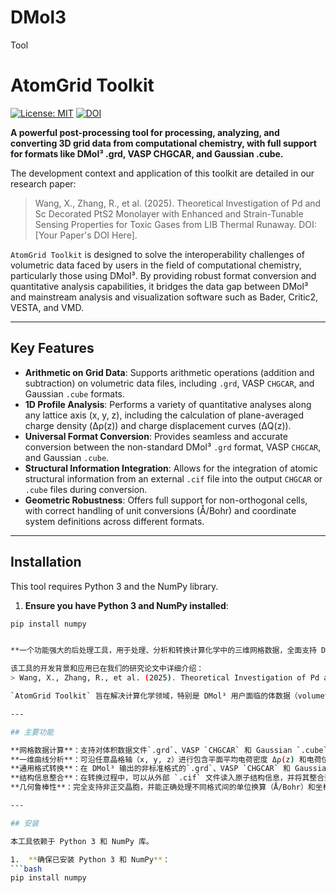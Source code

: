 # DMol3
Tool
# AtomGrid Toolkit

[![License: MIT](https://img.shields.io/badge/License-MIT-yellow.svg)](https://opensource.org/licenses/MIT)
[![DOI](https://zenodo.org/badge/DOI/10.5281/zenodo.17089071.svg  )](https://doi.org/10.5281/zenodo.17089071) 


**A powerful post-processing tool for processing, analyzing, and converting 3D grid data from computational chemistry, with full support for formats like DMol³ .grd, VASP CHGCAR, and Gaussian .cube.**

The development context and application of this toolkit are detailed in our research paper:
> Wang, X., Zhang, R., et al. (2025). Theoretical Investigation of Pd and Sc Decorated PtS2 Monolayer with Enhanced and Strain-Tunable Sensing Properties for Toxic Gases from LIB Thermal Runaway. DOI: [Your Paper's DOI Here].

`AtomGrid Toolkit` is designed to solve the interoperability challenges of volumetric data faced by users in the field of computational chemistry, particularly those using DMol³. By providing robust format conversion and quantitative analysis capabilities, it bridges the data gap between DMol³ and mainstream analysis and visualization software such as Bader, Critic2, VESTA, and VMD.

---

## Key Features

*   **Arithmetic on Grid Data**: Supports arithmetic operations (addition and subtraction) on volumetric data files, including `.grd`, VASP `CHGCAR`, and Gaussian `.cube` formats.
*   **1D Profile Analysis**: Performs a variety of quantitative analyses along any lattice axis (x, y, z), including the calculation of plane-averaged charge density (Δρ(z)) and charge displacement curves (ΔQ(z)).
*   **Universal Format Conversion**: Provides seamless and accurate conversion between the non-standard DMol³ `.grd` format, VASP `CHGCAR`, and Gaussian `.cube`.
*   **Structural Information Integration**: Allows for the integration of atomic structural information from an external `.cif` file into the output `CHGCAR` or `.cube` files during conversion.
*   **Geometric Robustness**: Offers full support for non-orthogonal cells, with correct handling of unit conversions (Å/Bohr) and coordinate system definitions across different formats.

---

## Installation

This tool requires Python 3 and the NumPy library.

1.  **Ensure you have Python 3 and NumPy installed**:
```bash
pip install numpy


**一个功能强大的后处理工具，用于处理、分析和转换计算化学中的三维网格数据，全面支持 DMol³ .grd、VASP CHGCAR 和 Gaussian .cube 等多种格式。**

该工具的开发背景和应用已在我们的研究论文中详细介绍：
> Wang, X., Zhang, R., et al. (2025). Theoretical Investigation of Pd and Sc Decorated PtS2 Monolayer with Enhanced and Strain-Tunable Sensing Properties for Toxic Gases from LIB Thermal Runaway. DOI: [].

`AtomGrid Toolkit` 旨在解决计算化学领域，特别是 DMol³ 用户面临的体数据（volumetric data）互操作性挑战。它通过提供稳健的格式转换和定量分析功能，打通了 DMol³ 与 Bader、Critic2、VESTA、VMD 等主流分析和可视化软件之间的数据壁垒。

---

## 主要功能

**网格数据计算**：支持对体积数据文件`.grd`、VASP `CHGCAR` 和 Gaussian `.cube` 格式进行加减运算。
**一维曲线分析**：可沿任意晶格轴（x, y, z）进行包含平面平均电荷密度 Δρ(z) 和电荷位移曲线 ΔQ(z)在内等多种定量分析。
**通用格式转换**：在 DMol³ 输出的非标准格式的`.grd`、VASP `CHGCAR` 和 Gaussian `.cube` 格式之间进行无缝、精确的相互转换。
**结构信息整合**：在转换过程中，可以从外部 `.cif` 文件读入原子结构信息，并将其整合到输出的 `CHGCAR` 或 `.cube` 文件中。
**几何鲁棒性**：完全支持非正交晶胞，并能正确处理不同格式间的单位换算（Å/Bohr）和坐标系定义。

---

## 安装

本工具依赖于 Python 3 和 NumPy 库。

1.  **确保已安装 Python 3 和 NumPy**：
```bash
pip install numpy
